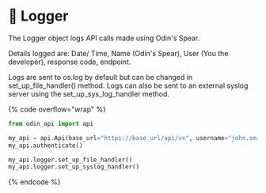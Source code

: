 # 📜 Logger

The Logger object logs API calls made using Odin's Spear.&#x20;

Details logged are: Date/ Time, Name (Odin's Spear), User (You the developer), response code, endpoint.&#x20;

Logs are sent to os.log by default but can be changed in set\_up\_file\_handler() method. Logs can also be sent to an external syslog server using the set\_up\_sys\_log\_handler method.

{% code overflow="wrap" %}
```python
from odin_api import api

my_api = api.Api(base_url="https://base_url/api/vx", username="john.smith", password="ODIN_INSTANCE_1")
my_api.authenticate()

my_api.logger.set_up_file_handler()
my_api.logger.set_up_syslog_handler()
```
{% endcode %}
